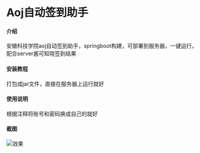 # Aoj自动签到助手

#### 介绍
安徽科技学院aoj自动签到助手，springboot构建，可部署到服务器，一键运行，配合server酱可知晓签到结果




#### 安装教程

打包成jar文件，直接在服务器上运行就好


#### 使用说明

根据注释将账号和密码换成自己的就好

#### 截图

![效果](https://gitee.com/g-eek/aoj-auto-check-in-assistant/blob/master/Image/1.jpg)